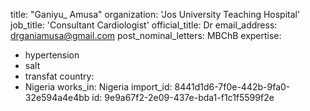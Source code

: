 title: "Ganiyu\_ Amusa"
organization: 'Jos University Teaching Hospital'
job_title: 'Consultant Cardiologist'
official_title: Dr
email_address: drganiamusa@gmail.com
post_nominal_letters: MBChB
expertise:
  - hypertension
  - salt
  - transfat
country:
  - Nigeria
works_in: Nigeria
import_id: 8441d1d6-7f0e-442b-9fa0-32e594a4e4bb
id: 9e9a67f2-2e09-437e-bda1-f1c1f5599f2e
